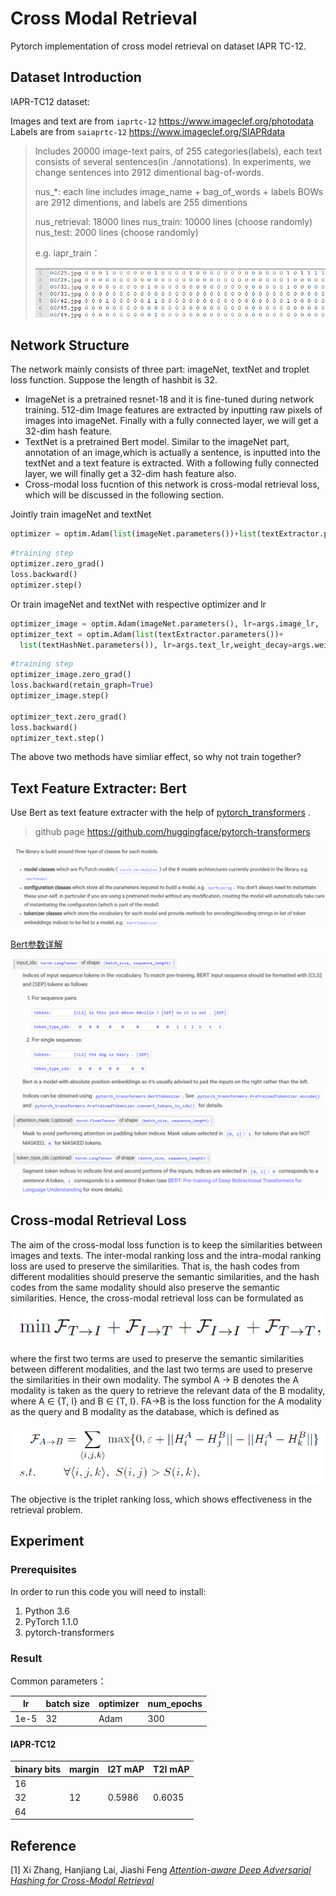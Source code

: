# Cross Modal Retrieval

Pytorch implementation of cross model retrieval on dataset IAPR TC-12.

## Dataset Introduction

IAPR-TC12 dataset:

Images and text are from `iaprtc-12` <https://www.imageclef.org/photodata>
Labels are from `saiaprtc-12` <https://www.imageclef.org/SIAPRdata>

> Includes 20000 image-text pairs, of 255 categories(labels), each text consists of several sentences(in ./annotations).
> In experiments, we change sentences into 2912 dimentional bag-of-words.
>
> nus_*:
>   each line includes image_name + bag_of_words + labels
>   BOWs are 2912 dimentions, and labels are 255 dimentions
>
> nus_retrieval:
>   18000 lines
> nus_train:
>   10000 lines (choose randomly)
> nus_test:
>   2000 lines (choose randomly)
>
> e.g.    iapr_train：
>
> ![1568470772001](pic/1568470772001.png)



## Network Structure

The network mainly consists of three part: imageNet, textNet and troplet loss function. Suppose the length of hashbit is 32.

- ImageNet is a pretrained resnet-18 and it is fine-tuned during network training. 512-dim Image features are extracted by inputting raw pixels of images into imageNet. Finally with a fully connected layer, we will get a 32-dim hash feature.
- TextNet is a pretrained Bert model. Similar to the imageNet part, annotation of an image,which is actually a sentence, is inputted into the textNet and a text feature is extracted. With a following fully connected layer, we will finally get a 32-dim hash feature also.
- Cross-modal loss fucntion of this network is cross-modal retrieval loss, which will be discussed in the following section.



Jointly train imageNet and textNet 

```python
optimizer = optim.Adam(list(imageNet.parameters())+list(textExtractor.parameters())+list(textHashNet.parameters()), lr=args.lr, weight_decay=args.weight_decay)
```

```python
#training step
optimizer.zero_grad()
loss.backward()
optimizer.step()
```

Or train imageNet and textNet with respective optimizer and lr

```python
optimizer_image = optim.Adam(imageNet.parameters(), lr=args.image_lr, 	                weight_decay=args.weight_decay)
optimizer_text = optim.Adam(list(textExtractor.parameters())+
  list(textHashNet.parameters()), lr=args.text_lr,weight_decay=args.weight_decay)
```
```python
#training step
optimizer_image.zero_grad()
loss.backward(retain_graph=True) 
optimizer_image.step()

optimizer_text.zero_grad()
loss.backward()
optimizer_text.step()
```

The above two methods have simliar effect, so why not train together?



## Text Feature Extracter: Bert

Use Bert as text feature extracter with the help of [pytorch_transformers](<https://huggingface.co/pytorch-transformers/quickstart.html#>) .

>  github page <https://github.com/huggingface/pytorch-transformers>

![1568473792990](pic/1568473792990.png)

[Bert参数详解](<https://huggingface.co/pytorch-transformers/model_doc/bert.html>)

![1568475564289](pic/1568475446630.png)



## Cross-modal Retrieval Loss

The aim of the cross-modal loss function is to keep the similarities between images and texts. The inter-modal ranking loss and the intra-modal ranking loss are used to preserve the similarities. That is, the
hash codes from different modalities should preserve the semantic similarities, and the hash codes from the same modality should also preserve the semantic similarities. Hence, the cross-modal retrieval loss can be formulated as

![1568519144088](pic/1568519144088.png)

where the first two terms are used to preserve the semantic similarities between different modalities, and the last two terms are used to preserve the similarities in their own modality. The symbol A → B denotes the A modality is taken as the query to retrieve the relevant data of the B modality, where A ∈ {T, I} and
B ∈ {T, I}. FA→B is the loss function for the A modality as the query and B modality as the database, which is defined as

![1568519302680](pic/1568519302680.png)

The objective is the triplet ranking loss, which shows effectiveness in the retrieval problem.



## Experiment

### Prerequisites

In order to run this code you will need to install:

1. Python 3.6
2. PyTorch 1.1.0
3. pytorch-transformers



### Result

Common parameters：

| lr   | batch size | optimizer | num_epochs |
| ---- | ---------- | --------- | ---------- |
| 1e-5 | 32         | Adam      | 300        |

#### IAPR-TC12

| binary bits | margin | I2T  mAP | T2I  mAP |
| ----------- | ------ | -------- | -------- |
| 16          |        |          |          |
| 32          | 12     | 0.5986   | 0.6035   |
| 64          |        |          |          |



## Reference

[1] Xi Zhang, Hanjiang Lai, Jiashi Feng [*Attention-aware Deep Adversarial Hashing for Cross-Modal Retrieval*](http://openaccess.thecvf.com/content_ECCV_2018/papers/Xi_Zhang_Attention-aware_Deep_Adversarial_ECCV_2018_paper.pdf)